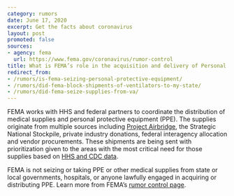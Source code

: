 ```yaml
---
category: rumors
date: June 17, 2020
excerpt: Get the facts about coronavirus
layout: post
promoted: false
sources:
- agency: fema
  url: https://www.fema.gov/coronavirus/rumor-control
title: What is FEMA’s role in the acquisition and delivery of Personal Protective Equipment (PPE) and other medical supplies? 
redirect_from: 
- /rumors/is-fema-seizing-personal-protective-equipment/
- /rumors/did-fema-block-shipments-of-ventilators-to-my-state/
- /rumors/did-fema-seize-supplies-from-va/
---
```


FEMA works with HHS and federal partners to coordinate the distribution of medical supplies and personal protective equipment (PPE). The supplies originate from multiple sources including [Project Airbridge](https://www.fema.gov/news-release/2020/04/08/fema-covid-19-supply-chain-task-force-supply-chain-stabilization), the Strategic National Stockpile, private industry donations, federal interagency allocation and vendor procurements. These shipments are being sent with prioritization given to the areas with the most critical need for those supplies based on [HHS and CDC data](https://www.fema.gov/news-release/2020/04/18/coronavirus-covid-19-pandemic-national-resource-prioritization-cell).

FEMA is not seizing or taking PPE or other medical supplies from state or local governments, hospitals, or anyone lawfully engaged in acquiring or distributing PPE. Learn more from FEMA’s [rumor control page](https://www.fema.gov/coronavirus/rumor-control).
